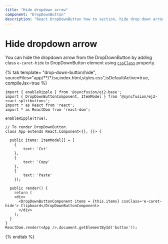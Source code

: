 ```yaml
---
title: "Hide dropdown arrow"
component: "DropDownButton"
description: "React DropDownButton how to section, hide drop down arrow, group popup items using list view component, dialog open on popup item click."
---
```


# Hide dropdown arrow

You can hide the dropdown arrow from the DropDownButton by adding class `e-caret-hide`
to DropDownButton element using [`cssClass`](../../api/drop-down-button#cssclass)
property.

{% tab template= "drop-down-button/hide", sourceFiles="app/**/*.tsx,index.html,styles.css",isDefaultActive=true, compileJsx=true %}

```tsx
import { enableRipple } from '@syncfusion/ej2-base';
import { DropDownButtonComponent, ItemModel } from '@syncfusion/ej2-react-splitbuttons';
import * as React from 'react';
import * as ReactDom from 'react-dom';

enableRipple(true);

// To render DropDownButton.
class App extends React.Component<{}, {}> {

  public items: ItemModel[] = [
    {
        text: 'Cut'
    },
    {
        text: 'Copy'
    },
    {
        text: 'Paste'
    }];

  public render() {
    return (
    <div>
      <DropDownButtonComponent items = {this.items} cssClass='e-caret-hide'> Clipboard</DropDownButtonComponent>
      </div>
    );
  }
}
ReactDom.render(<App />,document.getElementById('button'));

```

{% endtab %}